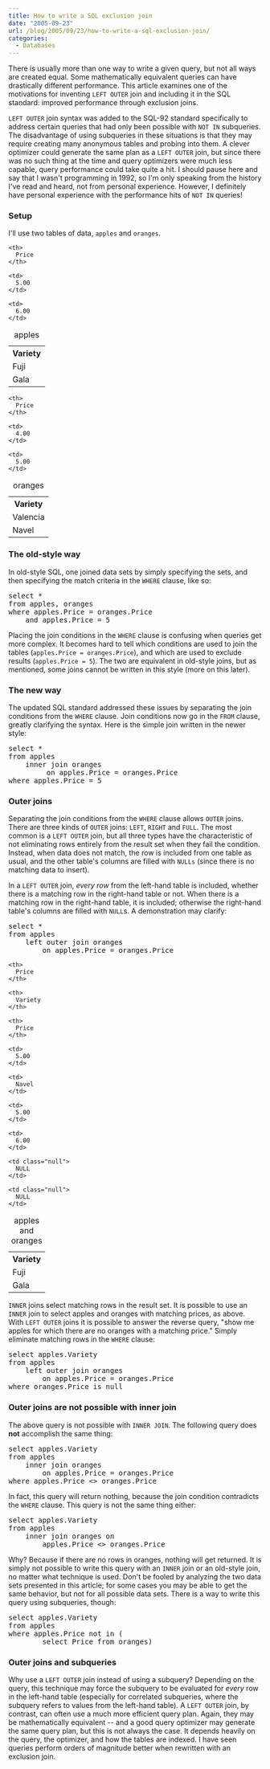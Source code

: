 ```yaml
---
title: How to write a SQL exclusion join
date: "2005-09-23"
url: /blog/2005/09/23/how-to-write-a-sql-exclusion-join/
categories:
  - Databases
---
```

There is usually more than one way to write a given query, but not all ways are created equal. Some mathematically equivalent queries can have drastically different performance. This article examines one of the motivations for inventing `LEFT OUTER` join and including it in the SQL standard: improved performance through exclusion joins.

`LEFT OUTER` join syntax was added to the SQL-92 standard specifically to address certain queries that had only been possible with `NOT IN` subqueries. The disadvantage of using subqueries in these situations is that they may require creating many anonymous tables and probing into them. A clever optimizer could generate the same plan as a `LEFT OUTER` join, but since there was no such thing at the time and query optimizers were much less capable, query performance could take quite a hit. I should pause here and say that I wasn't programming in 1992, so I'm only speaking from the history I've read and heard, not from personal experience. However, I definitely have personal experience with the performance hits of `NOT IN` queries!

### Setup

I'll use two tables of data, `apples` and `oranges`.

<table class="borders collapsed">
  <caption>apples</caption> <tr>
    <th>
      Variety
    </th>
    
    <th>
      Price
    </th>
  </tr>
  
  <tr>
    <td>
      Fuji
    </td>
    
    <td>
      5.00
    </td>
  </tr>
  
  <tr>
    <td>
      Gala
    </td>
    
    <td>
      6.00
    </td>
  </tr>
</table>

<table class="borders collapsed">
  <caption>oranges</caption> <tr>
    <th>
      Variety
    </th>
    
    <th>
      Price
    </th>
  </tr>
  
  <tr>
    <td>
      Valencia
    </td>
    
    <td>
      4.00
    </td>
  </tr>
  
  <tr>
    <td>
      Navel
    </td>
    
    <td>
      5.00
    </td>
  </tr>
</table>

### The old-style way

In old-style SQL, one joined data sets by simply specifying the sets, and then specifying the match criteria in the `WHERE` clause, like so:

<pre>select *
from apples, oranges
where apples.Price = oranges.Price
    and apples.Price = 5</pre>

Placing the join conditions in the `WHERE` clause is confusing when queries get more complex. It becomes hard to tell which conditions are used to join the tables (`apples.Price = oranges.Price`), and which are used to exclude results (`apples.Price = 5`). The two are equivalent in old-style joins, but as mentioned, some joins cannot be written in this style (more on this later).

### The new way

The updated SQL standard addressed these issues by separating the join conditions from the `WHERE` clause. Join conditions now go in the `FROM` clause, greatly clarifying the syntax. Here is the simple join written in the newer style:

<pre>select *
from apples
    inner join oranges
         on apples.Price = oranges.Price
where apples.Price = 5</pre>

### Outer joins

Separating the join conditions from the `WHERE` clause allows `OUTER` joins. There are three kinds of `OUTER` joins: `LEFT`, `RIGHT` and `FULL`. The most common is a `LEFT OUTER` join, but all three types have the characteristic of not eliminating rows entirely from the result set when they fail the condition. Instead, when data does not match, the row is included from one table as usual, and the other table's columns are filled with `NULLs` (since there is no matching data to insert).

In a `LEFT OUTER` join, *every row* from the left-hand table is included, whether there is a matching row in the right-hand table or not. When there is a matching row in the right-hand table, it is included; otherwise the right-hand table's columns are filled with `NULL`s. A demonstration may clarify:

<pre>select *
from apples
    left outer join oranges
        on apples.Price = oranges.Price</pre>

<table class="borders collapsed">
  <caption>apples and oranges</caption> <tr>
    <th>
      Variety
    </th>
    
    <th>
      Price
    </th>
    
    <th>
      Variety
    </th>
    
    <th>
      Price
    </th>
  </tr>
  
  <tr>
    <td>
      Fuji
    </td>
    
    <td>
      5.00
    </td>
    
    <td>
      Navel
    </td>
    
    <td>
      5.00
    </td>
  </tr>
  
  <tr>
    <td>
      Gala
    </td>
    
    <td>
      6.00
    </td>
    
    <td class="null">
      NULL
    </td>
    
    <td class="null">
      NULL
    </td>
  </tr>
</table>

`INNER` joins select matching rows in the result set. It is possible to use an `INNER` join to select apples and oranges with matching prices, as above. With `LEFT OUTER` joins it is possible to answer the reverse query, "show me apples for which there are no oranges with a matching price." Simply eliminate matching rows in the `WHERE` clause:

<pre>select apples.Variety
from apples
    left outer join oranges
        on apples.Price = oranges.Price
where oranges.Price is null</pre>

### Outer joins are not possible with inner join

The above query is not possible with `INNER JOIN`. The following query does **not** accomplish the same thing:

<pre>select apples.Variety
from apples
    inner join oranges
        on apples.Price = oranges.Price
where apples.Price &lt;&gt; oranges.Price</pre>

In fact, this query will return nothing, because the join condition contradicts the `WHERE` clause. This query is not the same thing either:

<pre>select apples.Variety
from apples
    inner join oranges on
        apples.Price &lt;&gt; oranges.Price</pre>

Why? Because if there are no rows in oranges, nothing will get returned. It is simply not possible to write this query with an `INNER` join or an old-style join, no matter what technique is used. Don't be fooled by analyzing the two data sets presented in this article; for some cases you may be able to get the same behavior, but not for all possible data sets. There is a way to write this query using subqueries, though:

<pre>select apples.Variety
from apples
where apples.Price not in (
        select Price from oranges)</pre>

### Outer joins and subqueries

Why use a `LEFT OUTER` join instead of using a subquery? Depending on the query, this technique may force the subquery to be evaluated for *every* row in the left-hand table (especially for correlated subqueries, where the subquery refers to values from the left-hand table). A `LEFT OUTER` join, by contrast, can often use a much more efficient query plan. Again, they may be mathematically equivalent -- and a good query optimizer may generate the same query plan, but this is not always the case. It depends heavily on the query, the optimizer, and how the tables are indexed. I have seen queries perform orders of magnitude better when rewritten with an exclusion join.
